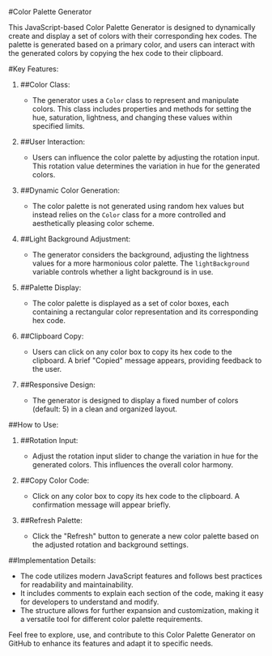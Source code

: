 #Color Palette Generator

This JavaScript-based Color Palette Generator is designed to dynamically create and display a set of colors with their corresponding hex codes. The palette is generated based on a primary color, and users can interact with the generated colors by copying the hex code to their clipboard.

#Key Features:
1. ##Color Class:
   - The generator uses a `Color` class to represent and manipulate colors. This class includes properties and methods for setting the hue, saturation, lightness, and changing these values within specified limits.

2. ##User Interaction:
   - Users can influence the color palette by adjusting the rotation input. This rotation value determines the variation in hue for the generated colors.

3. ##Dynamic Color Generation:
   - The color palette is not generated using random hex values but instead relies on the `Color` class for a more controlled and aesthetically pleasing color scheme.

4. ##Light Background Adjustment:
   - The generator considers the background, adjusting the lightness values for a more harmonious color palette. The `lightBackground` variable controls whether a light background is in use.

5. ##Palette Display:
   - The color palette is displayed as a set of color boxes, each containing a rectangular color representation and its corresponding hex code.

6. ##Clipboard Copy:
   - Users can click on any color box to copy its hex code to the clipboard. A brief "Copied" message appears, providing feedback to the user.

7. ##Responsive Design:
   - The generator is designed to display a fixed number of colors (default: 5) in a clean and organized layout.

##How to Use:
1. ##Rotation Input:
   - Adjust the rotation input slider to change the variation in hue for the generated colors. This influences the overall color harmony.

2. ##Copy Color Code:
   - Click on any color box to copy its hex code to the clipboard. A confirmation message will appear briefly.

3. ##Refresh Palette:
   - Click the "Refresh" button to generate a new color palette based on the adjusted rotation and background settings.

##Implementation Details:
   - The code utilizes modern JavaScript features and follows best practices for readability and maintainability.
   - It includes comments to explain each section of the code, making it easy for developers to understand and modify.
   - The structure allows for further expansion and customization, making it a versatile tool for different color palette requirements.

Feel free to explore, use, and contribute to this Color Palette Generator on GitHub to enhance its features and adapt it to specific needs.
